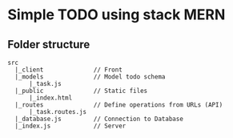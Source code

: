 # Simple TODO using stack MERN

## Folder structure
```
src
  |_client              // Front
  |_models              // Model todo schema
      |_task.js
  |_public              // Static files
      |_index.html
  |_routes              // Define operations from URLs (API)
      |_task.routes.js  
  |_database.js         // Connection to Database
  |_index.js            // Server
```
